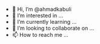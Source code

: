 - 👋 Hi, I’m @ahmadkabuli
- 👀 I’m interested in ...
- 🌱 I’m currently learning ...
- 💞️ I’m looking to collaborate on ...
- 📫 How to reach me ...

<!---
ahmadkabuli/ahmadkabuli is a ✨ special ✨ repository because its `README.md` (this file) appears on your GitHub profile.
You can click the Preview link to take a look at your changes.
--->
